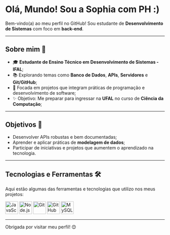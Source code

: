# Olá, Mundo! Sou a Sophia com PH :)

Bem-vindo(a) ao meu perfil no GitHub! Sou estudante de **Desenvolvimento de Sistemas** com foco em **back-end**. 

---

## Sobre mim 🌟
- 🎓 **Estudante de Ensino Técnico em Desenvolvimento de Sistemas - IFAL**;
- 📚 Explorando temas como **Banco de Dados**, **APIs**, **Servidores** e **Git/GitHub**;
- 🌟 Focada em projetos que integram práticas de programação e desenvolvimento de software;
- ✨ Objetivo: Me preparar para ingressar na **UFAL** no curso de **Ciência da Computação**;

---

## Objetivos 🚀
- Desenvolver APIs robustas e bem documentadas;
- Aprender e aplicar práticas de **modelagem de dados**;
- Participar de iniciativas e projetos que aumentem o aprendizado na tecnologia.

---

## Tecnologias e Ferramentas 🛠️
Aqui estão algumas das ferramentas e tecnologias que utilizo nos meus projetos:

<p align="left">
  <img src="https://cdn.jsdelivr.net/gh/devicons/devicon/icons/javascript/javascript-original.svg" alt="JavaScript" width="40" height="40"/>
  <img src="https://cdn.jsdelivr.net/gh/devicons/devicon/icons/nodejs/nodejs-original.svg" alt="Node.js" width="40" height="40"/>
  <img src="https://cdn.jsdelivr.net/gh/devicons/devicon/icons/git/git-original.svg" alt="Git" width="40" height="40"/>
  <img src="https://cdn.jsdelivr.net/gh/devicons/devicon/icons/github/github-original.svg" alt="GitHub" width="40" height="40"/>
  <img src="https://cdn.jsdelivr.net/gh/devicons/devicon/icons/mysql/mysql-original-wordmark.svg" alt="MySQL" width="40" height="40"/>
</p>

---

Obrigada por visitar meu perfil! 😊
